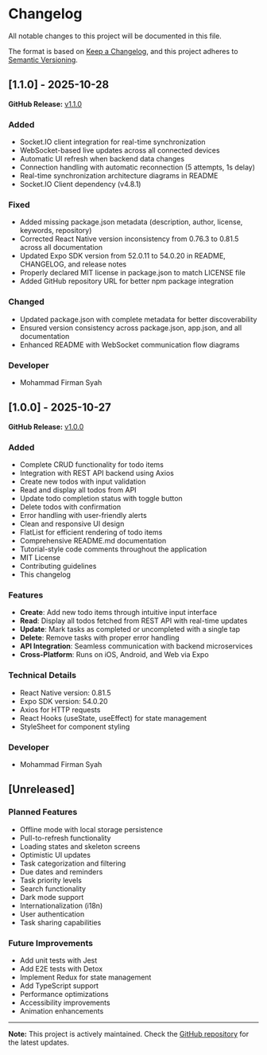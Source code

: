 # Changelog

All notable changes to this project will be documented in this file.

The format is based on [Keep a Changelog](https://keepachangelog.com/en/1.0.0/),
and this project adheres to [Semantic Versioning](https://semver.org/spec/v2.0.0.html).

## [1.1.0] - 2025-10-28

**GitHub Release:** [v1.1.0](https://github.com/mohammadfirmansyah/myTodoApp/releases/tag/v1.1.0)

### Added
- Socket.IO client integration for real-time synchronization
- WebSocket-based live updates across all connected devices
- Automatic UI refresh when backend data changes
- Connection handling with automatic reconnection (5 attempts, 1s delay)
- Real-time synchronization architecture diagrams in README
- Socket.IO Client dependency (v4.8.1)

### Fixed
- Added missing package.json metadata (description, author, license, keywords, repository)
- Corrected React Native version inconsistency from 0.76.3 to 0.81.5 across all documentation
- Updated Expo SDK version from 52.0.11 to 54.0.20 in README, CHANGELOG, and release notes
- Properly declared MIT license in package.json to match LICENSE file
- Added GitHub repository URL for better npm package integration

### Changed
- Updated package.json with complete metadata for better discoverability
- Ensured version consistency across package.json, app.json, and all documentation
- Enhanced README with WebSocket communication flow diagrams

### Developer
- Mohammad Firman Syah

## [1.0.0] - 2025-10-27

**GitHub Release:** [v1.0.0](https://github.com/mohammadfirmansyah/myTodoApp/releases/tag/v1.0.0)

### Added
- Complete CRUD functionality for todo items
- Integration with REST API backend using Axios
- Create new todos with input validation
- Read and display all todos from API
- Update todo completion status with toggle button
- Delete todos with confirmation
- Error handling with user-friendly alerts
- Clean and responsive UI design
- FlatList for efficient rendering of todo items
- Comprehensive README.md documentation
- Tutorial-style code comments throughout the application
- MIT License
- Contributing guidelines
- This changelog

### Features
- **Create**: Add new todo items through intuitive input interface
- **Read**: Display all todos fetched from REST API with real-time updates
- **Update**: Mark tasks as completed or uncompleted with a single tap
- **Delete**: Remove tasks with proper error handling
- **API Integration**: Seamless communication with backend microservices
- **Cross-Platform**: Runs on iOS, Android, and Web via Expo

### Technical Details
- React Native version: 0.81.5
- Expo SDK version: 54.0.20
- Axios for HTTP requests
- React Hooks (useState, useEffect) for state management
- StyleSheet for component styling

### Developer
- Mohammad Firman Syah

## [Unreleased]

### Planned Features
- Offline mode with local storage persistence
- Pull-to-refresh functionality
- Loading states and skeleton screens
- Optimistic UI updates
- Task categorization and filtering
- Due dates and reminders
- Task priority levels
- Search functionality
- Dark mode support
- Internationalization (i18n)
- User authentication
- Task sharing capabilities

### Future Improvements
- Add unit tests with Jest
- Add E2E tests with Detox
- Implement Redux for state management
- Add TypeScript support
- Performance optimizations
- Accessibility improvements
- Animation enhancements

---

**Note:** This project is actively maintained. Check the [GitHub repository](https://github.com/mohammadfirmansyah/myTodoApp) for the latest updates.
